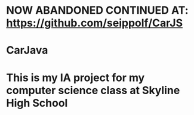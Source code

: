 # NOW ABANDONED CONTINUED AT: https://github.com/seippolf/CarJS
# CarJava
# This is my IA project for my computer science class at Skyline High School
